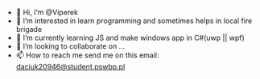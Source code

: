 - 👋 Hi, I’m @Viperek
- 👀 I’m interested in learn programming and sometimes helps in local fire brigade
- 🌱 I’m currently learning JS and make windows app in C#(uwp || wpf)
- 💞️ I’m looking to collaborate on ...
- 📫 How to reach me send me on this email: daciuk20946@student.pswbp.pl

<!---
Viperek/Viperek is a ✨ special ✨ repository because its `README.md` (this file) appears on your GitHub profile.
You can click the Preview link to take a look at your changes.
--->
